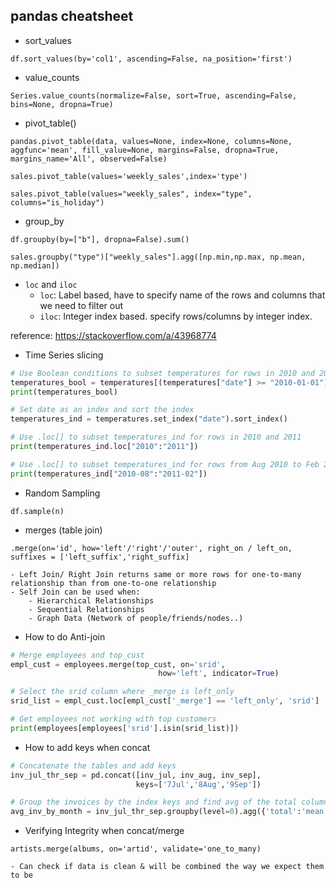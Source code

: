 ## pandas cheatsheet

- sort_values

`df.sort_values(by='col1', ascending=False, na_position='first')`

- value_counts

`Series.value_counts(normalize=False, sort=True, ascending=False, bins=None, dropna=True)`

- pivot_table()

`pandas.pivot_table(data, values=None, index=None, columns=None, aggfunc='mean', fill_value=None, margins=False, dropna=True, margins_name='All', observed=False)`

`sales.pivot_table(values='weekly_sales',index='type')`

`sales.pivot_table(values="weekly_sales", index="type", columns="is_holiday")`

- group_by

`df.groupby(by=["b"], dropna=False).sum()`

`sales.groupby("type")["weekly_sales"].agg([np.min,np.max, np.mean, np.median])`

- `loc` and `iloc`
    - `loc`: Label based, have to specify name of the rows and columns that we need to filter out
    - `iloc`: Integer index based. specify rows/columns by integer index.

reference: https://stackoverflow.com/a/43968774

- Time Series slicing

```python
# Use Boolean conditions to subset temperatures for rows in 2010 and 2011
temperatures_bool = temperatures[(temperatures["date"] >= "2010-01-01") & (temperatures["date"] <= "2011-12-31")]
print(temperatures_bool)

# Set date as an index and sort the index
temperatures_ind = temperatures.set_index("date").sort_index()

# Use .loc[] to subset temperatures_ind for rows in 2010 and 2011
print(temperatures_ind.loc["2010":"2011"])

# Use .loc[] to subset temperatures_ind for rows from Aug 2010 to Feb 2011
print(temperatures_ind["2010-08":"2011-02"])
```

- Random Sampling

`df.sample(n)`

- merges (table join)

`.merge(on='id', how='left'/'right'/'outer', right_on / left_on, suffixes = ['left_suffix','right_suffix]`

    - Left Join/ Right Join returns same or more rows for one-to-many relationship than from one-to-one relationship
    - Self Join can be used when:
        - Hierarchical Relationships
        - Sequential Relationships
        - Graph Data (Network of people/friends/nodes..)

- How to do Anti-join

```python
# Merge employees and top_cust
empl_cust = employees.merge(top_cust, on='srid', 
                                 how='left', indicator=True)

# Select the srid column where _merge is left_only
srid_list = empl_cust.loc[empl_cust['_merge'] == 'left_only', 'srid']

# Get employees not working with top customers
print(employees[employees['srid'].isin(srid_list)])
```

- How to add keys when concat

```python
# Concatenate the tables and add keys
inv_jul_thr_sep = pd.concat([inv_jul, inv_aug, inv_sep], 
                            keys=['7Jul','8Aug','9Sep'])

# Group the invoices by the index keys and find avg of the total column
avg_inv_by_month = inv_jul_thr_sep.groupby(level=0).agg({'total':'mean'})
```

- Verifying Integrity when concat/merge

`artists.merge(albums, on='artid', validate='one_to_many)`

    - Can check if data is clean & will be combined the way we expect them to be
